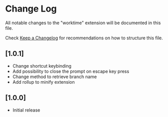 # Change Log

All notable changes to the "worktime" extension will be documented in this file.

Check [Keep a Changelog](http://keepachangelog.com/) for recommendations on how to structure this file.

## [1.0.1]

- Change shortcut keybinding
- Add possibility to close the prompt on escape key press
- Change method to retrieve branch name
- Add rollup to minify extension

## [1.0.0]

- Initial release